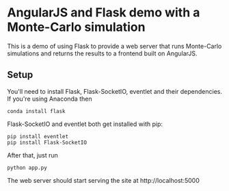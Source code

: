 # AngularJS and Flask demo with a Monte-Carlo simulation

This is a demo of using Flask to provide a web server that runs Monte-Carlo simulations and returns
the results to a frontend built on AngularJS.

## Setup

You'll need to install Flask, Flask-SocketIO, eventlet and their dependencies.
If you're using Anaconda then

    conda install flask

Flask-SocketIO and eventlet both get installed with pip:

    pip install eventlet
    pip install Flask-SocketIO

After that, just run

    python app.py

The web server should start serving the site at http://localhost:5000
